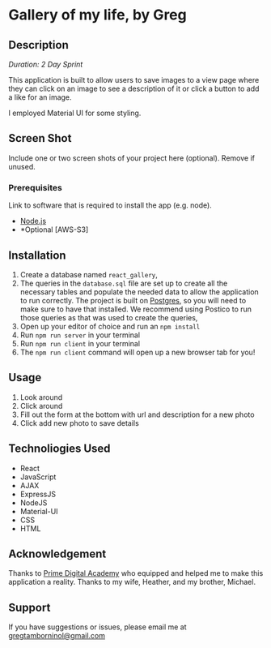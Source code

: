 # Gallery of my life, by Greg

## Description

_Duration: 2 Day Sprint_

This application is built to allow users to save images to a view page where they can click on an image to see a description of it or click a button to add a like for an image. 

I employed Material UI for some styling.


## Screen Shot

Include one or two screen shots of your project here (optional). Remove if unused.

### Prerequisites

Link to software that is required to install the app (e.g. node).

- [Node.js](https://nodejs.org/en/)
- *Optional [AWS-S3]

## Installation


1. Create a database named `react_gallery`,
2. The queries in the `database.sql` file are set up to create all the necessary tables and populate the needed data to allow the application to run correctly. The project is built on [Postgres](https://www.postgresql.org/download/), so you will need to make sure to have that installed. We recommend using Postico to run those queries as that was used to create the queries, 
3. Open up your editor of choice and run an `npm install`
4. Run `npm run server` in your terminal
5. Run `npm run client` in your terminal
6. The `npm run client` command will open up a new browser tab for you!

## Usage

1. Look around
2. Click around
3. Fill out the form at the bottom with url and description for a new photo
4. Click add new photo to save details


## Technoliogies Used

- React
- JavaScript
- AJAX
- ExpressJS
- NodeJS
- Material-UI
- CSS
- HTML


## Acknowledgement
Thanks to [Prime Digital Academy](www.primeacademy.io) who equipped and helped me to make this application a reality. Thanks to my wife, Heather, and my brother, Michael.

## Support
If you have suggestions or issues, please email me at [gregtamborninol@gmail.com](www.google.com)

